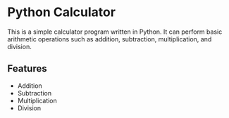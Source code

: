 # Python Calculator
This is a simple calculator program written in Python. It can perform basic arithmetic operations such as addition, subtraction, multiplication, and division.
## Features
- Addition
- Subtraction
- Multiplication
- Division
